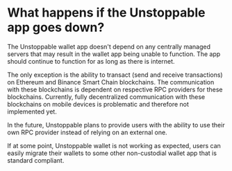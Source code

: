 # What happens if the Unstoppable app goes down?

The Unstoppable wallet app doesn't depend on any centrally managed servers that may result in the wallet app being unable to function. The app should continue to function for as long as there is internet.

The only exception is the ability to transact (send and receive transactions) on Ethereum and Binance Smart Chain blockchains. The communication with these blockchains is dependent on respective RPC providers for these blockchains. Currently, fully decentralized communication with these blockchains on mobile devices is problematic and therefore not implemented yet.

In the future, Unstoppable plans to provide users with the ability to use their own RPC provider instead of relying on an external one.

If at some point, Unstoppable wallet is not working as expected, users can easily migrate their wallets to some other non-custodial wallet app that is standard compliant.